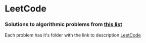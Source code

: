 # LeetCode
### Solutions to algorithmic problems from [this list](https://seanprashad.com/leetcode-patterns/)

Each problem has it's folder with the link to description [LeetCode](https://leetcode.com)
